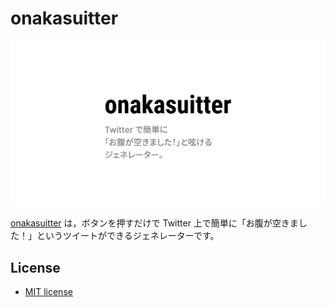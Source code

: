 # onakasuitter

[![onakasuitter](logo.png)](https://onakasuitter.meiryo7743.net)

[onakasuitter](https://onakasuitter.meiryo7743.net) は，ボタンを押すだけで Twitter 上で簡単に「お腹が空きました！」というツイートができるジェネレーターです。

## License

- [MIT license](LICENSE)
